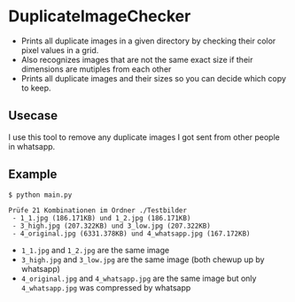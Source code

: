 # DuplicateImageChecker

- Prints all duplicate images in a given directory by checking their color pixel values in a grid.
- Also recognizes images that are not the same exact size if their dimensions are mutiples from each other
- Prints all duplicate images and their sizes so you can decide which copy to keep.

## Usecase
I use this tool to remove any duplicate images I got sent from other people in whatsapp.

## Example
```
$ python main.py

Prüfe 21 Kombinationen im Ordner ./Testbilder
 - 1_1.jpg (186.171KB) und 1_2.jpg (186.171KB)
 - 3_high.jpg (207.322KB) und 3_low.jpg (207.322KB)
 - 4_original.jpg (6331.378KB) und 4_whatsapp.jpg (167.172KB)
```
- `1_1.jpg` and `1_2.jpg` are the same image
- `3_high.jpg` and `3_low.jpg` are the same image (both chewup up by whatsapp)
- `4_original.jpg` and `4_whatsapp.jpg` are the same image but only `4_whatsapp.jpg` was compressed by whatsapp
